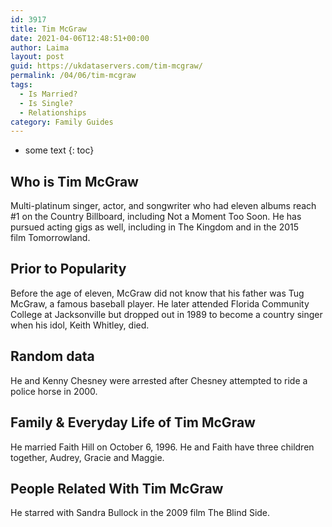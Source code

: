 ```yaml
---
id: 3917
title: Tim McGraw
date: 2021-04-06T12:48:51+00:00
author: Laima
layout: post
guid: https://ukdataservers.com/tim-mcgraw/
permalink: /04/06/tim-mcgraw
tags:
  - Is Married?
  - Is Single?
  - Relationships
category: Family Guides
---
```


* some text
{: toc}


## Who is Tim McGraw
                  
                  
                  
Multi-platinum singer, actor, and songwriter who had eleven albums reach #1 on the Country Billboard, including Not a Moment Too Soon. He has pursued acting gigs as well, including in The Kingdom and in the 2015 film Tomorrowland. 
                  
              
            
              
            
                
                
                
## Prior to Popularity
                  
                  
                  
Before the age of eleven, McGraw did not know that his father was Tug McGraw, a famous baseball player. He later attended Florida Community College at Jacksonville but dropped out in 1989 to become a country singer when his idol, Keith Whitley, died. 
                  
              
            
              
            
                
                
                
## Random data
                  
                  
                  
He and Kenny Chesney were arrested after Chesney attempted to ride a police horse in 2000. 
                  
              
            
              
            
                
                
                
## Family & Everyday Life of Tim McGraw
                  
                  
                  
He married Faith Hill on October 6, 1996. He and Faith have three children together, Audrey, Gracie and Maggie. 
                  
              
            
              
            
                
                
                
## People Related With Tim McGraw
                  
                  
                  
He starred with Sandra Bullock in the 2009 film The Blind Side. 
                  
              
            
              
            
                
              
            
              
              
            
            
              
            
          
          
          